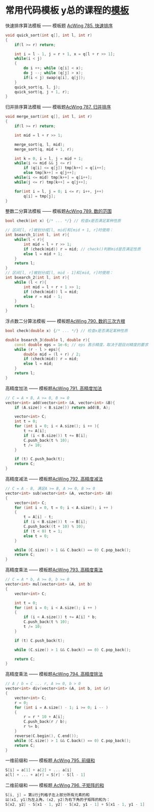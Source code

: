 # 常用代码模板 y总的课程的[模板](https://www.acwing.com/blog/content/277/)

快速排序算法模板 —— 模板题 [AcWing 785. 快速排序](https://www.acwing.com/problem/content/787/)

```cpp
void quick_sort(int q[], int l, int r)
{
    if(l >= r) return;

    int i = l - 1, j = r + 1, x = q[l + r >> 1];
    while(i < j)
    {
        do i ++; while (q[i] < x);
        do j --; while (q[j] > x);
        if(i < j) swap(q[i], q[j]);
    }
    quick_sort(q, l, j);
    quick_sort(q, j + 1, r);
}
```

归并排序算法模板 —— 模板题[AcWing 787. 归并排序](https://www.acwing.com/problem/content/789/)

```cpp
void merge_sort(int q[], int l, int r)
{
    if(l >= r) return;

    int mid = l + r >> 1;

    merge_sort(q, l, mid);
    merge_sort(q, mid + 1, r);

    int k = 0, i = l, j = mid + 1;
    while(i <= mid && j <= r)
        if (q[i] <= q[j]) tmp[k++] = q[i++];
        else tmp[k++] = q[j++];
    while(i <= mid) tmp[k++] = q[i++];
    while(j <= r) tmp[k++] = q[j++];

    for(int i = l, j = 0; i <= r; i++, j++)
        q[i] = tmp[j];
}
```

整数二分算法模板 —— 模板题[AcWing 789. 数的范围](https://www.acwing.com/problem/content/791/)

```cpp
bool check(int x) {/* ... */} // 检查x是否满足某种性质

// 区间[l, r]被划分成[l, mid]和[mid + 1, r]时使用：
int bsearch_1(int l, int r){
    while(l < r){
        int mid = l + r >> 1;
        if (check(mid)) r = mid; // check()判断mid是否满足性质
        else l = mid + 1;
    }
    return l;
}
// 区间[l, r]被划分成[l, mid - 1]和[mid, r]时使用：
int bsearch_2(int l, int r){
    while (l < r){
        int mid = l + r + 1 >> 1;
        if (check(mid)) l = mid;
        else r = mid - 1;
    }
    return l;
}
```

浮点数二分算法模板 —— 模板题[AcWing 790. 数的三次方根](https://www.acwing.com/problem/content/792/)
```cpp
bool check(double x) {/* ... */} // 检查x是否满足某种性质

double bsearch_3(double l, double r){
    const double eps = 1e-6; // eps 表示精度，取决于题目对精度的要求
    while (r - l > eps){
        double mid = (l + r) / 2;
        if (check(mid)) r = mid;
        else l = mid;
    }
    return l;
}
```

高精度加法 —— 模板题[AcWing 791. 高精度加法](https://www.acwing.com/problem/content/793/)
```cpp 
// C = A + B, A >= 0, B >= 0
vector<int> add(vector<int> &A, vector<int> &B){
    if (A.size() < B.size()) return add(B, A);

    vector<int> C;
    int t = 0;
    for (int i = 0; i < A.size(); i ++ ){
        t += A[i];
        if (i < B.size()) t += B[i];
        C.push_back(t % 10);
        t /= 10;
    }

    if (t) C.push_back(t);
    return C;
}
```

高精度减法 —— 模板题[AcWing 792. 高精度减法](https://www.acwing.com/problem/content/794/)
```cpp
// C = A - B, 满足A >= B, A >= 0, B >= 0
vector<int> sub(vector<int> &A, vector<int> &B)
{
    vector<int> C;
    for (int i = 0, t = 0; i < A.size(); i ++ )
    {
        t = A[i] - t;
        if (i < B.size()) t -= B[i];
        C.push_back((t + 10) % 10);
        if (t < 0) t = 1;
        else t = 0;
    }

    while (C.size() > 1 && C.back() == 0) C.pop_back();
    return C;
}
```

高精度乘法 —— 模板题[AcWing 793. 高精度乘法](https://www.acwing.com/problem/content/795/)
```cpp
// C = A * b, A >= 0, b >= 0
vector<int> mul(vector<int> &A, int b)
{
    vector<int> C;

    int t = 0;
    for (int i = 0; i < A.size(); i ++ )
    {
        if (i < A.size()) t += A[i] * b;
        C.push_back(t % 10);
        t /= 10;
    }

    if (t) C.push_back(t);

    while (C.size() > 1 && C.back() == 0) C.pop_back();

    return C;
}
```

高精度乘法 —— 模板题[AcWing 794. 高精度除法](https://www.acwing.com/problem/content/796/)
```cpp
// A / b = C ... r, A >= 0, b > 0
vector<int> div(vector<int> &A, int b, int &r)
{
    vector<int> C;
    r = 0;
    for (int i = A.size() - 1; i >= 0; i -- )
    {
        r = r * 10 + A[i];
        C.push_back(r / b);
        r %= b;
    }
    reverse(C.begin(), C.end());
    while (C.size() > 1 && C.back() == 0) C.pop_back();
    return C;
}
```

一维前缀和 —— 模板题[ AcWing 795. 前缀和](https://www.acwing.com/problem/content/797/)
```cpp
S[i] = a[1] + a[2] + ... a[i]
a[l] + ... + a[r] = S[r] - S[l - 1]
```

二维前缀和 —— 模板题[ AcWing 796. 子矩阵的和](https://www.acwing.com/problem/content/798/)
```cpp
S[i, j] = 第i行j列格子左上部分所有元素的和
以(x1, y1)为左上角，(x2, y2)为右下角的子矩阵的和为：
S[x2, y2] - S[x1 - 1, y2] - S[x2, y1 - 1] + S[x1 - 1, y1 - 1]
```

